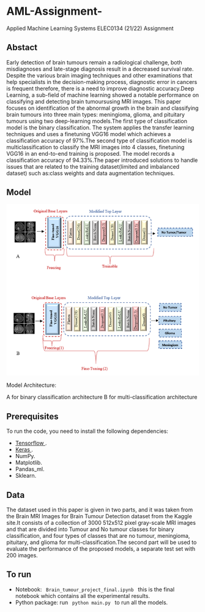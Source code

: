 # AML-Assignment-
Applied Machine Learning Systems ELEC0134 (21/22) Assignment 
 

## Abstact
Early detection of brain tumours remain a radiological challenge, both misdiagnoses and late-stage diagnosis result in a decreased survival rate. Despite the various brain imaging techniques and other examinations that help specialists in the decision-making process, diagnostic error in cancers is frequent therefore, there is a need to improve diagnostic accuracy.Deep Learning, a sub-field of machine learning showed a notable performance on classifying and detecting brain tumoursusing MRI images. This paper focuses on identification of the abnormal growth in the brain and classifying brain tumours into three main types: meningioma, glioma, and pituitary tumours using two deep-learning models.The first type of classification model is the binary classification. The system applies the transfer learning techniques and uses a finetuning VGG16 model which achieves a classification accuracy of 97%.The second type of classification model is multiclassification to classify the MRI images into 4 classes, finetuning
VGG16 in an end-to-end training is proposed. The model records a classification accuracy of 94.33%.The paper introduced solutions to handle issues that are related to the
training dataset(limited and imbalanced dataset) such as:class weights and data augmentation techniques.

## Model

![test](/images/Model_Architecture.PNG)

Model Architecture: 

A for binary classification architecture
B for multi-classification architecture

## Prerequisites

To run the code, you need to install the following dependencies:
* <a href="https://www.tensorflow.org/"> Tensorflow </a>.
* <a href="https://keras.io"> Keras </a>. 
* NumPy.
* Matplotlib.
* Pandas_ml.
* Sklearn.

## Data
The dataset used in this paper is given in two parts, and it was
taken from the Brain MRI Images for Brain Tumour Detection
dataset from the Kaggle site.It consists of a collection
of 3000 512x512 pixel gray-scale MRI images and that
are divided into Tumour and No tumour classes for binary
classification, and four types of classes that are no tumour,
meningioma, pituitary, and glioma for multi-classification.The second part will be used
to evaluate the performance of the proposed models, a separate
test set with 200 images.

## To run

- Notebook:  <code> Brain_tumour_project_final.ipynb </code> this is the final notebook which contains all the experimental results.
- Python package: run <code> python main.py </code> to run all the models.
